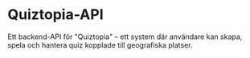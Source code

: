 # Quiztopia-API
Ett backend-API för "Quiztopia" – ett system där användare kan skapa, spela och hantera quiz kopplade till geografiska platser.
